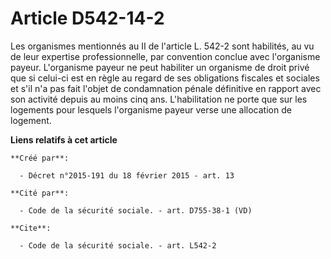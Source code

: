 # Article D542-14-2

Les organismes mentionnés au II de l'article L. 542-2 sont habilités, au vu de leur expertise professionnelle, par convention
conclue avec l'organisme payeur. L'organisme payeur ne peut habiliter un organisme de droit privé que si celui-ci est en
règle au regard de ses obligations fiscales et sociales et s'il n'a pas fait l'objet de condamnation pénale définitive en
rapport avec son activité depuis au moins cinq ans. L'habilitation ne porte que sur les logements pour lesquels l'organisme
payeur verse une allocation de logement.

**Liens relatifs à cet article**

	**Créé par**:

	  - Décret n°2015-191 du 18 février 2015 - art. 13

	**Cité par**:

	  - Code de la sécurité sociale. - art. D755-38-1 (VD)

	**Cite**:

	  - Code de la sécurité sociale. - art. L542-2
